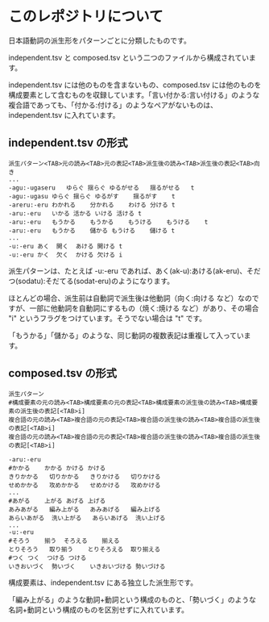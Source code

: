 このレポジトリについて
======================

日本語動詞の派生形をパターンごとに分類したものです。

independent.tsv と composed.tsv という二つのファイルから構成されています。

independent.tsv には他のものを含まないもの、composed.tsv には他のものを構成要素として含むものを収録しています。「言い付かる:言い付ける」のような複合語であっても、「付かる:付ける」のようなペアがないものは、independent.tsv に入れています。

independent.tsv の形式
-----------------------
    派生パターン<TAB>元の読み<TAB>元の表記<TAB>派生後の読み<TAB>派生後の表記<TAB>向き
    ...
    -agu:-ugaseru	ゆらぐ	揺らぐ	ゆるがせる	揺るがせる	t
    -agu:-ugasu	ゆらぐ	揺らぐ	ゆるがす	揺るがす	t
    -areru:-eru	わかれる	分かれる	わける	分ける	t
    -aru:-eru	いかる	活かる	いける	活ける	t
    -aru:-eru	もうかる	もうかる	もうける	もうける	t
    -aru:-eru	もうかる	儲かる	もうける	儲ける	t
    ...
    -u:-eru	あく	開く	あける	開ける	t
    -u:-eru	かく	欠く	かける	欠ける	i

派生パターンは、たとえば -u:-eru であれば、あく(ak-u):あける(ak-eru)、そだつ(sodatu):そだてる(sodat-eru)のようになります。

ほとんどの場合、派生前は自動詞で派生後は他動詞（向く:向ける など）なのですが、一部に他動詞を自動詞にするもの（焼く:焼ける など）があり、その場合 "i" というフラグをつけています。そうでない場合は "t" です。

「もうかる」「儲かる」のような、同じ動詞の複数表記は重複して入っています。

composed.tsv の形式
-------------------
    派生パターン
    #構成要素の元の読み<TAB>構成要素の元の表記<TAB>構成要素の派生後の読み<TAB>構成要素の派生後の表記[<TAB>i]
    複合語の元の読み<TAB>複合語の元の表記<TAB>複合語の派生後の読み<TAB>複合語の派生後の表記[<TAB>i]
    複合語の元の読み<TAB>複合語の元の表記<TAB>複合語の派生後の読み<TAB>複合語の派生後の表記[<TAB>i]
    
    -aru:-eru
    #かかる	かかる	かける	かける
    きりかかる	切りかかる	きりかける	切りかける
    せめかかる	攻めかかる	せめかける	攻めかける
    ...
    #あがる	上がる	あげる	上げる
    あみあがる	編み上がる	あみあげる	編み上げる
    あらいあがる	洗い上がる	あらいあげる	洗い上げる
    ...
    -u:-eru
    #そろう	揃う	そろえる	揃える
    とりそろう	取り揃う	とりそろえる	取り揃える
    #つく	つく	つける	つける
    いきおいづく	勢いづく	いきおいづける	勢いづける

構成要素は、independent.tsv にある独立した派生形です。

「編み上がる」のような動詞+動詞という構成のものと、「勢いづく」のような名詞+動詞という構成のものを区別せずに入れています。
